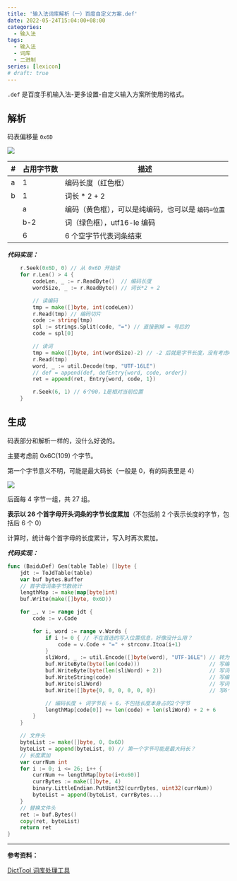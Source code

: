 ```yaml
---
title: '输入法词库解析（一）百度自定义方案.def'
date: 2022-05-24T15:04:00+08:00
categories:
  - 输入法
tags:
  - 输入法
  - 词库
  - 二进制
series: [lexicon]
# draft: true
---
```


`.def` 是百度手机输入法-更多设置-自定义输入方案所使用的格式。

<!--more-->

## 解析

码表偏移量 `0x6D`

![](https://tucang.cc/api/image/show/3ab4d59dda60d731eb6ddb55c7694bd5)

| #   | 占用字节数 | 描述                                               |
| --- | ---------- | -------------------------------------------------- |
| a   | 1          | 编码长度（红色框）                                 |
| b   | 1          | 词长 \* 2 + 2                                      |
|     | a          | 编码（黄色框），可以是纯编码，也可以是 `编码=位置` |
|     | b-2        | 词（绿色框），utf16-le 编码                        |
|     | 6          | 6 个空字节代表词条结束                             |

**_代码实现：_**

```go
    r.Seek(0x6D, 0) // 从 0x6D 开始读
    for r.Len() > 4 {
        codeLen, _ := r.ReadByte()  // 编码长度
        wordSize, _ := r.ReadByte() // 词长*2 + 2

        // 读编码
        tmp = make([]byte, int(codeLen))
        r.Read(tmp) // 编码切片
        code := string(tmp)
        spl := strings.Split(code, "=") // 直接删掉 = 号后的
        code = spl[0]

        // 读词
        tmp = make([]byte, int(wordSize)-2) // -2 后就是字节长度，没有考虑4字节的情况
        r.Read(tmp)
        word, _ := util.Decode(tmp, "UTF-16LE")
        // def = append(def, defEntry{word, code, order})
        ret = append(ret, Entry{word, code, 1})

        r.Seek(6, 1) // 6个00，1是相对当前位置
    }
```

## 生成

码表部分和解析一样的，没什么好说的。

主要考虑前 0x6C(109) 个字节。

第一个字节意义不明，可能是最大码长（一般是 0，有的码表里是 4）

![](https://tucang.cc/api/image/show/0af196fdd73d7d06ae6d74f3dcab8394)

后面每 4 字节一组，共 27 组。

**表示以 26 个首字母开头词条的字节长度累加**（不包括前 2 个表示长度的字节，包括后 6 个 0）

计算时，统计每个首字母的长度累计，写入时再次累加。

**_代码实现：_**

```go
func (BaiduDef) Gen(table Table) []byte {
    jdt := ToJdTable(table)
    var buf bytes.Buffer
    // 首字母词条字节数统计
    lengthMap := make(map[byte]int)
    buf.Write(make([]byte, 0x6D))

    for _, v := range jdt {
        code := v.Code

        for i, word := range v.Words {
            if i != 0 { // 不在首选的写入位置信息，好像没什么用？
                code = v.Code + "=" + strconv.Itoa(i+1)
            }
            sliWord, _ := util.Encode([]byte(word), "UTF-16LE") // 转为utf-16le
            buf.WriteByte(byte(len(code)))                      // 写编码长度
            buf.WriteByte(byte(len(sliWord) + 2))               // 写词字节长+2
            buf.WriteString(code)                               // 写编码
            buf.Write(sliWord)                                  // 写词
            buf.Write([]byte{0, 0, 0, 0, 0, 0})                 // 写6个0

            // 编码长度 + 词字节长 + 6，不包括长度本身占的2个字节
            lengthMap[code[0]] += len(code) + len(sliWord) + 2 + 6
        }
    }

    // 文件头
    byteList := make([]byte, 0, 0x6D)
    byteList = append(byteList, 0) // 第一个字节可能是最大码长？
    // 长度累加
    var currNum int
    for i := 0; i <= 26; i++ {
        currNum += lengthMap[byte(i+0x60)]
        currBytes := make([]byte, 4)
        binary.LittleEndian.PutUint32(currBytes, uint32(currNum))
        byteList = append(byteList, currBytes...)
    }
    // 替换文件头
    ret := buf.Bytes()
    copy(ret, byteList)
    return ret
}
```

---

**参考资料：**

[DictTool 词库处理工具](https://github.com/asd2fque1/DictTool)
